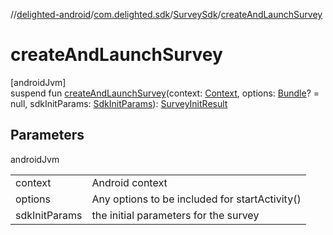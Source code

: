 //[delighted-android](../../../index.md)/[com.delighted.sdk](../index.md)/[SurveySdk](index.md)/[createAndLaunchSurvey](create-and-launch-survey.md)

# createAndLaunchSurvey

[androidJvm]\
suspend fun [createAndLaunchSurvey](create-and-launch-survey.md)(context: [Context](https://developer.android.com/reference/kotlin/android/content/Context.html), options: [Bundle](https://developer.android.com/reference/kotlin/android/os/Bundle.html)? = null, sdkInitParams: [SdkInitParams](../-sdk-init-params/index.md)): [SurveyInitResult](../-survey-init-result/index.md)

## Parameters

androidJvm

| | |
|---|---|
| context | Android context |
| options | Any options to be included for startActivity() |
| sdkInitParams | the initial parameters for the survey |
